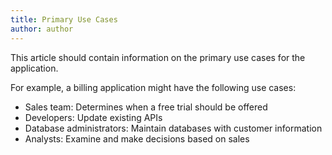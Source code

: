 ```yaml
---
title: Primary Use Cases
author: author
---
```


This article should contain information on the primary use cases for the application.  

For example, a billing application might have the following use cases:

* Sales team: Determines when a free trial should be offered
* Developers: Update existing APIs
* Database administrators: Maintain databases with customer information
* Analysts: Examine and make decisions based on sales
